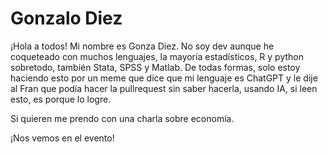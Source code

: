 # Gonzalo Diez

¡Hola a todos! Mi nombre es Gonza Diez. No soy dev aunque he coqueteado con muchos lenguajes, la mayoría estadísticos, R y python sobretodo, también Stata, SPSS y Matlab.
De todas formas, solo estoy haciendo esto por un meme que dice que mi lenguaje es ChatGPT y le dije al Fran que podía hacer la pullrequest sin saber hacerla, usando IA, si leen esto, es porque lo logre.

Si quieren me prendo con una charla sobre economía.

¡Nos vemos en el evento!

